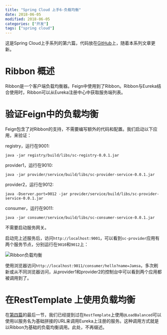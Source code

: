```yaml
---
title: "Spring Cloud 上手6-负载均衡"
date: 2018-06-05
modified: 2018-06-05
categories: ["开发"]
tags: ["spring cloud"]
---
```


这是Spring Cloud上手系列的第六篇，代码放在[GitHub](https://github.com/Jamsa/sc-cloud)上，随着本系列文章更新。

# Ribbon 概述

Ribbon是一个客户端负载均衡器。Feign中使用到了Ribbon。Ribbon与Eureka结合使用时，Ribbon可以从Eureka注册中心中获取服务端列表。

# 验证Feign中的负载均衡

Feign包含了对Ribbon的支持，不需要编写额外的代码和配置。我们启动以下应用，来验证：

registry，运行在9001:

```
java -jar registry/build/libs/sc-registry-0.0.1.jar
```

provider1，运行在9010:

```
java -jar provider/service/build/libs/sc-provider-service-0.0.1.jar
```

provider2，运行在9012:

```
java -Dserver.port=9012 -jar provider/service/build/libs/sc-provider-service-0.0.1.jar
```

consumer，运行在9011:

```
java -jar consumer/service/build/libs/sc-consumer-service-0.0.1.jar
```

不需要启动服务网关。

启动完上述服务后，访问`http://localhost:9001`，可以看到`sc-provider`应用有两个服务节点，分别运行在`9010`和`9012`上：

![Ribbon负载均衡](../spring_cloud_tut/ribbon.png)

使用浏览器访问`http://localhost:9011/consumer/hello?name=Jamsa`，多次刷新或从不同浏览器访问，从provider1和provider2的控制台中可以看到两个应用都被调用到了。

# 在RestTemplate 上使用负载均衡

在[第四篇](../spring_cloud_tut4/)的最后一节，我们已经提到过在`RestTemplate`上使用`@LoadBalanced`可以使用以服务名为基础拼接的URL来调用Eureka上注册的服务。这种调用方式就是以Ribbon为基础的负载均衡调用。此处，不再缀述。



